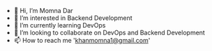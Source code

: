 - 👋 Hi, I’m Momna Dar
- 👀 I’m interested in Backend Development
- 🌱 I’m currently learning DevOps
- 💞️ I’m looking to collaborate on DevOps and Backend Development
- 📫 How to reach me 'khanmomna1@gmail.com'

<!---
Momnadar1/Momnadar1 is a ✨ special ✨ repository because its `README.md` (this file) appears on your GitHub profile.
You can click the Preview link to take a look at your changes.
--->
